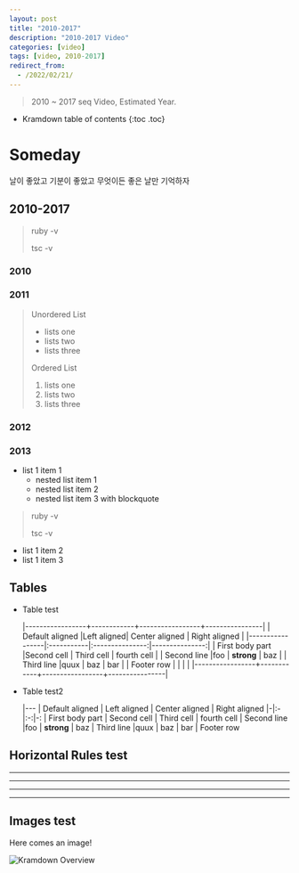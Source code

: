 ```yaml
---
layout: post
title: "2010-2017"
description: "2010-2017 Video"
categories: [video]
tags: [video, 2010-2017]
redirect_from:
  - /2022/02/21/
---
```


> 2010 ~ 2017 seq Video, Estimated Year.

* Kramdown table of contents
{:toc .toc}

# Someday

날이 좋았고 기분이 좋았고 무엇이든 좋은 날만 기억하자

## 2010-2017

> ruby -v
>
> tsc -v

### 2010

### 2011

> Unordered List
> * lists one
> * lists two
> * lists three
>
> Ordered List
> 1. lists one
> 2. lists two
> 3. lists three

### 2012

### 2013

* list 1 item 1
  * nested list item 1
  * nested list item 2
  * nested list item 3 with blockquote
> ruby -v
>
> tsc -v
* list 1 item 2
* list 1 item 3

## Tables


* Table test

    |-----------------+------------+-----------------+----------------|
    | Default aligned |Left aligned| Center aligned  | Right aligned  |
    |-----------------|:-----------|:---------------:|---------------:|
    | First body part |Second cell | Third cell      | fourth cell    |
    | Second line     |foo         | **strong**      | baz            |
    | Third line      |quux        | baz             | bar            |
    | Footer row      |            |                 |                |
    |-----------------+------------+-----------------+----------------|

* Table test2

    |---
    | Default aligned | Left aligned | Center aligned | Right aligned
    |-|:-|:-:|-:
    | First body part | Second cell | Third cell | fourth cell
    | Second line |foo | **strong** | baz
    | Third line |quux | baz | bar
    | Footer row

## Horizontal Rules test

* * *

---

  _  _  _  _

---------------

## Images test

Here comes an image!

<img itemprop="image" data-src="https://kramdown.gettalong.org/overview.png" src="/assets/javascripts/unveil/loader.gif" alt="Kramdown Overview" />

[^1]: This is a footnote.

[kramdown]: https://kramdown.gettalong.org/
[Simple Texture]: https://github.com/yizeng/jekyll-theme-simple-texture